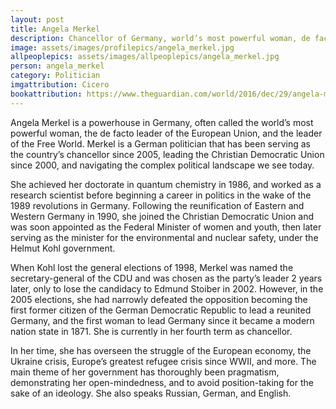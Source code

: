 ```yaml
---
layout: post
title: Angela Merkel
description: Chancellor of Germany, world’s most powerful woman, de facto leader of the European Union, and the leader of the Free World
image: assets/images/profilepics/angela_merkel.jpg
allpeoplepics: assets/images/allpeoplepics/angela_merkel.jpg
person: angela_merkel
category: Politician
imgattribution: Cicero
bookattribution: https://www.theguardian.com/world/2016/dec/29/angela-merkel-jurgen-osterhammel-the-transformation-of-the-world-book-germany; http://poweroftheword.americanwritersmuseum.org/leaders/angela-merkel/; https://www.bloombergquint.com/pursuits/2017/06/10/libraries-of-leaders-on-the-bookshelves-of-europes-most-powerful-women
---
```


Angela Merkel is a powerhouse in Germany, often called the world’s most powerful woman, the de facto leader of the European Union, and the leader of the Free World. Merkel is a German politician that has been serving as the country’s chancellor since 2005, leading the Christian Democratic Union since 2000, and navigating the complex political landscape we see today. 

She achieved her doctorate in quantum chemistry in 1986, and worked as a research scientist before beginning a career in politics in the wake of the 1989 revolutions in Germany. Following the reunification of Eastern and Western Germany in 1990, she joined the Christian Democratic Union and was soon appointed as the Federal Minister of women and youth, then later serving as the minister for the environmental and nuclear safety, under the Helmut Kohl government. 

When Kohl lost the general elections of 1998, Merkel was named the secretary-general of the CDU and was chosen as the party’s leader 2 years later, only to lose the candidacy to Edmund Stoiber in 2002. However, in the 2005 elections, she had narrowly defeated the opposition becoming the first former citizen of the German Democratic Republic to lead a reunited Germany, and the first woman to lead Germany since it became a modern nation state in 1871. She is currently in her fourth term as chancellor. 

In her time, she has overseen the struggle of the European economy, the Ukraine crisis, Europe’s greatest refugee crisis since WWII, and more. The main theme of her government has thoroughly been pragmatism, demonstrating her open-mindedness, and to avoid position-taking for the sake of an ideology. She also speaks Russian, German, and English. 




